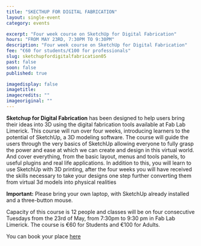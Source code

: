 ```yaml
---
title: "SKECTHUP FOR DIGITAL FABRICATION"
layout: single-event
category: events

excerpt: "Four week course on SketchUp for Digital Fabrication"
hours: "FROM MAY 23RD, 7:30PM TO 9:30PM"
description: "Four week course on SketchUp for Digital Fabrication"
fee: "€60 for students/€100 for professionals"
slug: sketchupfordigitalfabrication05
past: false
soon: false
published: true

imagedisplay: false
imagetitle:
imagecredits: ""
imageoriginal: ""
---
```


**Sketchup for Digital Fabrication** has been designed to help users bring their ideas into 3D using the digital fabrication tools available at Fab Lab Limerick. This course will run over four weeks, introducing learners to the potential of SketchUp, a 3D modeling software. The course will guide the users through the very basics of SketchUp allowing everyone to fully grasp the power and ease at which we can create and design in this virtual world. And cover everything, from the basic layout, menus and tools panels, to useful plugins and real life applications. In addition to this, you will learn to use SketchUp with 3D printing, after the four weeks you will have received the skills necessary to take your designs one step further converting them from virtual 3d models into physical realities 

**Important:** Please bring your own laptop, with SketchUp already installed and a three-button mouse.

Capacity of this course is 12 people and classes will be on four consecutive Tuesdays from the 23rd of May, from 7:30pm to 9:30 pm in Fab Lab Limerick. The course is €60 for Students and €100 for Adults.

You can book your place [here](http://fablablimerick.ticketleap.com/sketchupfordigitalfabrication05/)
